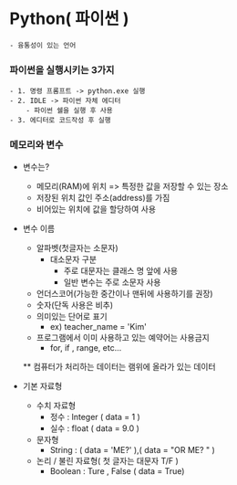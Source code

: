 # Python( 파이썬 )

    - 융통성이 있는 언어 
    
### 파이썬을 실행시키는 3가지 

    - 1. 명령 프롬프트 -> python.exe 실행 
    - 2. IDLE -> 파이썬 자체 에디터 
        - 파이썬 쉘을 실행 후 사용 
    - 3. 에디터로 코드작성 후 실행
    
### 메모리와 변수 

- 변수는?
    - 메모리(RAM)에 위치 => 특정한 값을 저장할 수 있는 장소
    - 저장된 위치 값인 주소(address)를 가짐  
    - 비어있는 위치에 값을 할당하여 사용 
- 변수 이름 
    - 알파벳(첫글자는 소문자)
        - 대소문자 구분 
            - 주로 대문자는 클래스 명 앞에 사용 
            - 일반 변수는 주로 소문자 사용 
    - 언더스코어(가능한 중간이나 맨뒤에 사용하기를 권장)
    - 숫자(단독 사용은 비추)
    - 의미있는 단어로 표기 
        - ex) teacher_name = 'Kim'
    - 프로그램에서 이미 사용하고 있는 예약어는 사용금지 
        -  for, if , range, etc... 
    
    \** 컴퓨터가 처리하는 데이터는 램위에 올라가 있는 데이터 
    
- 기본 자료형 
    - 수치 자료형 
        - 정수 : lnteger ( data = 1 )
        - 실수 : float ( data = 9.0 )
    - 문자형 
        - String : ( data = 'ME?' ),(  data = "OR ME? " )
    - 논리 / 불린 자료형( 첫 글자는 대문자 T/F )
        - Boolean : Ture , False ( data = True)